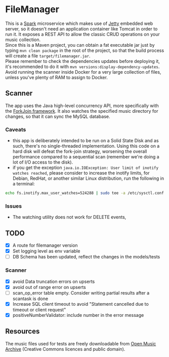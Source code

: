 # FileManager

This is a [Spark](http://sparkjava.com/) microservice which makes use of [Jetty](https://www.eclipse.org/jetty/) 
embedded web server, so it doesn't need an application container like Tomcat in order to
run it. It exposes a REST API to allow the classic CRUD operations on your music collection.  
Since this is a Maven project, you can obtain a fat executable jar just by typing `mvn clean package` in the root of the
project, so that the build process will create a file `target/filemanager.jar`.  
Please remember to check the dependencies updates before deploying it, it's recommended to do it with 
`mvn versions:display-dependency-updates`.  
Avoid running the scanner inside Docker for a very large collection of files, unless you've plenty of RAM to
assign to Docker.

## Scanner

The app uses the Java high-level concurrency API, more specifically with the [ForkJoin framework](https://docs.oracle.com/javase/tutorial/essential/concurrency/forkjoin.html).
It also watches the specified music directory for changes, so that it can sync the MySQL database.

### Caveats

* this app is deliberately intended to be run on a Solid State Disk and as such, there's no 
single-threaded implementation. Using this code on a hard disk will defeat the fork-join strategy, worsening the overall
performance compared to a sequential scan (remember we're doing a lot of I/O access to the disk).
* if you get the exception `java.io.IOException: User limit of inotify watches reached`, please consider to increase the
inotify limits, for Debian, RedHat, or another similar Linux distribution, run the following in a terminal:
```bash
echo fs.inotify.max_user_watches=524288 | sudo tee -a /etc/sysctl.conf && sudo sysctl -p
```

### Issues
* The watching utility does not work for DELETE events,


## TODO
- [X] A route for filemanager version
- [x] Set logging level as env variable
- [ ] DB Schema has been updated, reflect the changes in the models/tests

### Scanner
- [x] avoid Data truncation errors on upserts
- [x] avoid out of range error on upserts
- [ ] scan_op_error table empty. Consider writing partial results after a scantask is done
- [x] Increase SQL client timeout to avoid "Statement cancelled due to timeout or client request"
- [x] positiveNumberValidator: include number in the error message

## Resources

The music files used for tests are freely downloadable from [Open Music Archive](http://www.openmusicarchive.org/) 
(Creative Commons licences and public domain). 